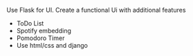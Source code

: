 Use Flask for UI.
Create a functional Ui with additional features
- ToDo List
- Spotify embedding
- Pomodoro Timer
- Use html/css and django
